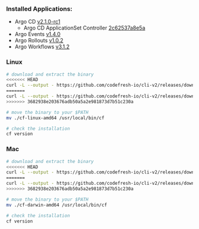 ### Installed Applications:
* Argo CD [v2.1.0-rc1](https://github.com/codefresh-io/argo-cd/releases/tag/v2.1.0-rc1)
  * Argo CD ApplicationSet Controller [2c62537a8e5a](https://github.com/argoproj-labs/applicationset/commit/2c62537a8e5a3d5aecad87b843870789b74bdf89)
* Argo Events [v1.4.0](https://github.com/argoproj/argo-events/releases/tag/v1.4.0)
* Argo Rollouts [v1.0.2](https://github.com/argoproj/argo-rollouts/releases/tag/v1.0.2)
* Argo Workflows [v3.1.2](https://github.com/argoproj/argo-workflows/releases/tag/v3.1.2)

### Linux
```bash
# download and extract the binary
<<<<<<< HEAD
curl -L --output - https://github.com/codefresh-io/cli-v2/releases/download/v0.0.45/cf-linux-amd64.tar.gz | tar zx
=======
curl -L --output - https://github.com/codefresh-io/cli-v2/releases/download/v0.0.44/cf-linux-amd64.tar.gz | tar zx
>>>>>>> 3682938e203676adb50a5a2e981873d7b51c230a

# move the binary to your $PATH
mv ./cf-linux-amd64 /usr/local/bin/cf

# check the installation
cf version
```

### Mac
```bash
# download and extract the binary
<<<<<<< HEAD
curl -L --output - https://github.com/codefresh-io/cli-v2/releases/download/v0.0.45/cf-darwin-amd64.tar.gz | tar zx
=======
curl -L --output - https://github.com/codefresh-io/cli-v2/releases/download/v0.0.44/cf-darwin-amd64.tar.gz | tar zx
>>>>>>> 3682938e203676adb50a5a2e981873d7b51c230a

# move the binary to your $PATH
mv ./cf-darwin-amd64 /usr/local/bin/cf

# check the installation
cf version
```
